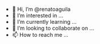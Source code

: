 - 👋 Hi, I’m @renatoaguila
- 👀 I’m interested in ...
- 🌱 I’m currently learning ...
- 💞️ I’m looking to collaborate on ...
- 📫 How to reach me ...

<!---
renatoaguila/renatoaguila is a ✨ special ✨ repository because its `README.md` (this file) appears on your GitHub profile.
You can click the Preview link to take a look at your changes.
--->
